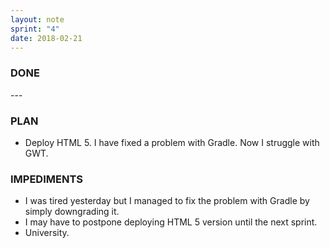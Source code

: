 ```yaml
---
layout: note
sprint: "4"
date: 2018-02-21
---
```


### DONE

\-\-\-

### PLAN

* Deploy HTML 5. I have fixed a problem with Gradle. Now I struggle with GWT.

### IMPEDIMENTS

* I was tired yesterday but I managed to fix the problem with Gradle by simply downgrading it.
* I may have to postpone deploying HTML 5 version until the next sprint.
* University.